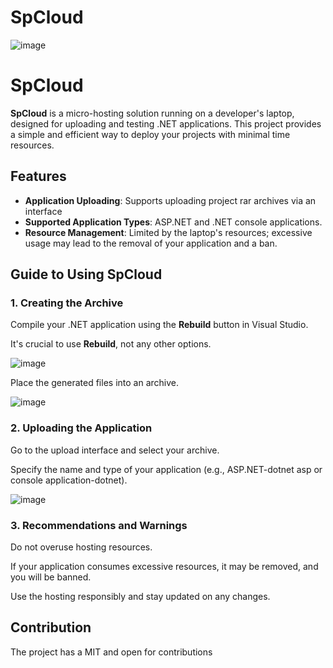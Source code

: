# SpCloud

![image](https://github.com/user-attachments/assets/f928facd-6eb6-4ea9-a92d-a638fda4e079)
# SpCloud

**SpCloud** is a micro-hosting solution running on a developer's laptop, designed for uploading and testing .NET applications. This project provides a simple and efficient way to deploy your projects with minimal time resources.

## Features

- **Application Uploading**: Supports uploading project rar archives via an interface
- **Supported Application Types**: ASP.NET and .NET console applications.
- **Resource Management**: Limited by the laptop's resources; excessive usage may lead to the removal of your application and a ban.






## Guide to Using SpCloud

### 1. Creating the Archive
Compile your .NET application using the **Rebuild** button in Visual Studio.  

It's crucial to use **Rebuild**, not any other options.  

![image](https://github.com/user-attachments/assets/5b3dba56-1bcf-450e-a844-c151e50abc05)

Place the generated files into an archive.

![image](https://github.com/user-attachments/assets/54ff7fb9-b5eb-4596-b5b5-92aca7a30ae7)


### 2. Uploading the Application
Go to the upload interface and select your archive.  

Specify the name and type of your application (e.g., ASP.NET-dotnet asp  or console application-dotnet).

![image](https://github.com/user-attachments/assets/ff34095e-f78d-4275-a6fd-e5396cf90b14)



### 3. Recommendations and Warnings
Do not overuse hosting resources.  

If your application consumes excessive resources, it may be removed, and you will be banned.

Use the hosting responsibly and stay updated on any changes.


## Contribution

The project has a MIT and open for contributions




